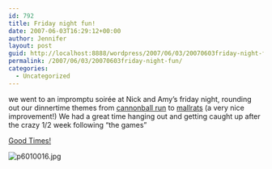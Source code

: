 ```yaml
---
id: 792
title: Friday night fun!
date: 2007-06-03T16:29:12+00:00
author: Jennifer
layout: post
guid: http://localhost:8888/wordpress/2007/06/03/20070603friday-night-fun/
permalink: /2007/06/03/20070603friday-night-fun/
categories:
  - Uncategorized
---
```

we went to an impromptu soirée at Nick and Amy&#8217;s friday night, rounding out our dinnertime themes from [cannonball run](http://en.wikipedia.org/wiki/The_Cannonball_Run "cannonball run") to [mallrats](http://www.imdb.com/title/tt0113749/ "mallrats") (a very nice improvement!) We had a great time hanging out and getting caught up after the crazy 1/2 week following &#8220;the games&#8221;
  
[Good Times!](http://www.flickr.com/photos/jenniferandJennifers_photos/sets/72157600305836923/ "Good Times!")

<img id="image178" alt="p6010016.jpg" src="http://static.squarespace.com/static/50db6bb3e4b015296cd43789/50dfa5b1e4b0dc6320e0b5ea/50dfa5b1e4b0dc6320e0b691/1180886271000/?format=original" />